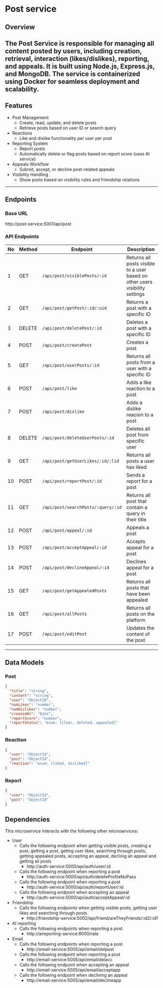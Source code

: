 # Post service

## Overview
The Post Service is responsible for managing all content posted by users, including creation, retrieval, interaction (likes/dislikes), reporting, and appeals.
It is built using Node.js, Express.js, and MongoDB.
The service is containerized using Docker for seamless deployment and scalability.
---

## Features
- Post Management
  - Create, read, update, and delete posts
  - Retrieve posts based on user ID or search query
- Reactions
  - Like and dislike functionality per user per post
- Reporting System
  - Report posts
  - Automatically delete or flag posts based on report score (uses AI service)
- Appeals Workflow
  - Submit, accept, or decline post-related appeals
- Visibility Handling
  - Show posts based on visibility rules and friendship relations
---

## Endpoints
### Base URL
http://post-service:5001/api/post

### API Endpoints
| No  | Method  | Endpoint       | Description |
|-----|---------|----------------|-------------|
| 1   | GET     | `/api/post/visiblePosts/:id`   | Returns all posts visible to a user based on other users visibility settings |
| 2   | GET     | `/api/post/getPost/:id/:uid`   | Returns a post with a specific ID |
| 3   | DELETE  | `/api/post/deletePost/:id`   | Deletes a post with a specific ID |
| 4   | POST    | `/api/post/createPost`   | Creates a post |
| 5   | GET     | `/api/post/userPosts/:id`   | Returns all posts from a user with a specific ID |
| 6   | POST    | `/api/post/like`   | Adds a like reaction to a post |
| 7   | POST    | `/api/post/dislike`   | Adds a dislike reacion to a post |
| 8   | DELETE  | `/api/post/deleteUserPosts/:id`   | Deletes all post from  specific user |
| 9   | GET     | `/api/post/getUserLikes/:id/:lid`   | Returns all posts a user has liked |
| 10  | POST    | `/api/post/reportPost/:id`   | Sends a report for a post |
| 11  | GET     | `/api/post/searchPosts/:query/:id`   | Returns all post that contain a query in their title |
| 12  | POST    | `/api/post/appeal/:id`   | Appeals a post |
| 13  | POST    | `/api/post/acceptAppeal/:id`   | Accepts appeal for a post |
| 14  | POST    | `/api/post/declineAppeal/:id`   | Declines appeal for a post |
| 15  | GET    | `/api/post/getAppealedPosts`   | Returns all posts that have been appealed |
| 16  | GET     | `/api/post/allPosts`   | Returns all posts on the platform |
| 17  | POST     | `/api/post/editPost`   | Updates the content of the post |
---

## Data Models

### Post
```json
{
  "title": "string",
  "content": "string",
  "user": "ObjectId",
  "numLikes": "number",
  "numDislikes": "number",
  "createdAt": "Date",
  "reportScore": "number",
  "reportStatus": "enum: [clear, deleted, appealed]"
}
```
### Reaction
```json
{
  "user": "ObjectId",
  "post": "ObjectId",
  "reaction": "enum: [liked, disliked]"
}
```
### Report
```json
{
  "user": "ObjectId",
  "post": "ObjectId"
}
```

## Dependencies
This microservice interacts with the following other microservices:
- User
    - Calls the following endpoint when getting visible posts, creating a post, getting a post, gettng user likes, searching through posts, getting appealed posts, accepting an appeal, declinig an appeal and getting all posts
        - http://auth-service:5000/api/auth/user/:id
    - Calls the following endpoint when reporting a post
        - http://auth-service:5000/api/auth/deleteProfileNoPass
    - Calls the following endpoint when reporting a post
        - http://auth-service:5000/api/auth/reportUser/:id
    - Calls the following endpoint when accepting an appeal
        - http://auth-service:5000/api/auth/acceptAppeal/:id
- Friendship
    - Calls the following endpoints when getting visible posts, getting user likes and searching through posts
        - http://friendship-service:5002/api/friend/areTheyFriends/:id2/:id1
- AI reporting
    - Calls the following endpoints when reporting a post
        - http://aireporting-service:8000/rate
- Email
    - Calls the following endpoints when reporting a post
        - http://email-service:5005/api/email/delpost
    - Calls the following endpoint when reporting a post
        - http://email-service:5005/api/email/delacc
    - Calls the following endpoint when accepting an appeal
        - http://email-service:5005/api/email/acceptapp
    - Calls the following endpoint when declining an appeal
        - http://email-service:5005/api/email/declineapp